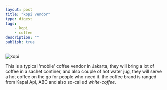 ```yaml
---
layout: post
title: "kopi vendor"
type: digest
tags: 
    - kopi
    - coffee
description: ""
publish: true
---
```


![kopi]({{site.url}}/public/images/posts/kopi.jpg)

This is a typical 'mobile' coffee vendor in Jakarta, they will bring a lot of coffee in a sachet continer, and also couple of hot water jug, they will serve a hot coffee on the go for people who need it.
the coffee brand is ranged from Kapal Api, ABC and also so-called *white-coffee*.